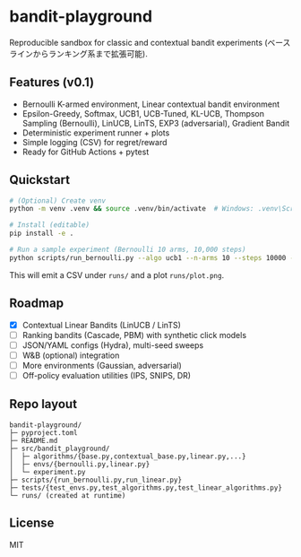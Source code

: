 # bandit-playground

Reproducible sandbox for classic and contextual bandit experiments (ベースラインからランキング系まで拡張可能).

## Features (v0.1)
- Bernoulli K-armed environment, Linear contextual bandit environment
- Epsilon-Greedy, Softmax, UCB1, UCB-Tuned, KL-UCB, Thompson Sampling (Bernoulli), LinUCB, LinTS, EXP3 (adversarial), Gradient Bandit
- Deterministic experiment runner + plots
- Simple logging (CSV) for regret/reward
- Ready for GitHub Actions + pytest

## Quickstart
```bash
# (Optional) Create venv
python -m venv .venv && source .venv/bin/activate  # Windows: .venv\Scripts\activate

# Install (editable)
pip install -e .

# Run a sample experiment (Bernoulli 10 arms, 10,000 steps)
python scripts/run_bernoulli.py --algo ucb1 --n-arms 10 --steps 10000 --seed 42
```

This will emit a CSV under `runs/` and a plot `runs/plot.png`.

## Roadmap
- [x] Contextual Linear Bandits (LinUCB / LinTS)
- [ ] Ranking bandits (Cascade, PBM) with synthetic click models
- [ ] JSON/YAML configs (Hydra), multi-seed sweeps
- [ ] W&B (optional) integration
- [ ] More environments (Gaussian, adversarial)
- [ ] Off-policy evaluation utilities (IPS, SNIPS, DR)

## Repo layout
```
bandit-playground/
├─ pyproject.toml
├─ README.md
├─ src/bandit_playground/
│  ├─ algorithms/{base.py,contextual_base.py,linear.py,...}
│  ├─ envs/{bernoulli.py,linear.py}
│  └─ experiment.py
├─ scripts/{run_bernoulli.py,run_linear.py}
├─ tests/{test_envs.py,test_algorithms.py,test_linear_algorithms.py}
└─ runs/ (created at runtime)
```

## License
MIT
